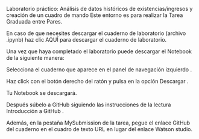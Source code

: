 Laboratorio práctico: Análisis de datos históricos de existencias/ingresos y creación de un cuadro de mando
Este entorno es para realizar la Tarea Graduada entre Pares.

En caso de que necesites descargar el cuaderno de laboratorio (archivo .ipynb) haz clic 
AQUÍ 
para descargar el cuaderno de laboratorio.

Una vez que haya completado el laboratorio puede descargar el Notebook de la siguiente manera:

Selecciona el cuaderno que aparece en el panel de navegación izquierdo .

Haz click con el botón derecho del ratón y pulsa en la opción Descargar .

Tu Notebook se descargará.

Después súbelo a GitHub siguiendo las instrucciones de la lectura 
Introducción a GitHub .

Además, en la pestaña MySubmission de la tarea, pegue el enlace GitHub del cuaderno en el cuadro de texto URL en lugar del enlace Watson studio.
